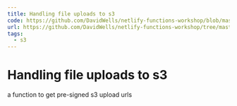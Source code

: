```yaml
---
title: Handling file uploads to s3
code: https://github.com/DavidWells/netlify-functions-workshop/blob/master/lessons-code-complete/use-cases/12-handling-file-uploads/functions/s3-upload/s3-upload.js
url: https://github.com/DavidWells/netlify-functions-workshop/tree/master/lessons-code-complete/use-cases/12-handling-file-uploads
tags: 
  - s3
---
```


# Handling file uploads to s3

a function to get pre-signed s3 upload urls
